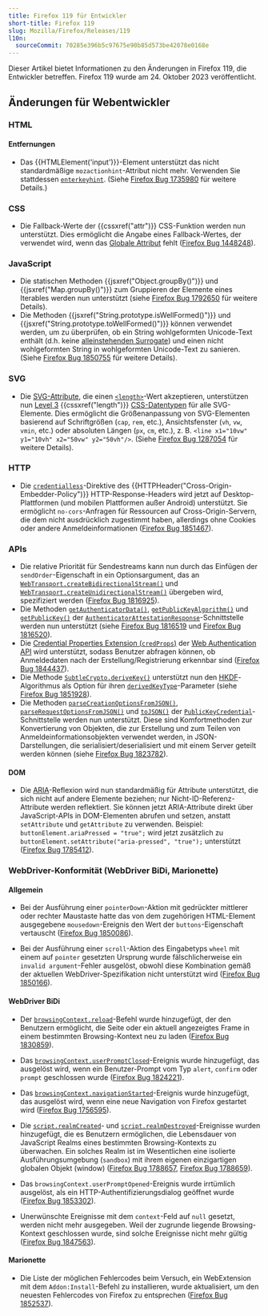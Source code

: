 ```yaml
---
title: Firefox 119 für Entwickler
short-title: Firefox 119
slug: Mozilla/Firefox/Releases/119
l10n:
  sourceCommit: 70285e396b5c97675e90b85d573be42078e0168e
---
```


Dieser Artikel bietet Informationen zu den Änderungen in Firefox 119, die Entwickler betreffen. Firefox 119 wurde am 24. Oktober 2023 veröffentlicht.

## Änderungen für Webentwickler

### HTML

#### Entfernungen

- Das {{HTMLElement('input')}}-Element unterstützt das nicht standardmäßige `mozactionhint`-Attribut nicht mehr. Verwenden Sie stattdessen [`enterkeyhint`](/de/docs/Web/HTML/Reference/Global_attributes/enterkeyhint). (Siehe [Firefox Bug 1735980](https://bugzil.la/1735980) für weitere Details.)

### CSS

- Die Fallback-Werte der {{cssxref("attr")}} CSS-Funktion werden nun unterstützt. Dies ermöglicht die Angabe eines Fallback-Wertes, der verwendet wird, wenn das [Globale Attribut](/de/docs/Web/HTML/Reference/Global_attributes) fehlt ([Firefox Bug 1448248](https://bugzil.la/1448248)).

### JavaScript

- Die statischen Methoden {{jsxref("Object.groupBy()")}} und {{jsxref("Map.groupBy()")}} zum Gruppieren der Elemente eines Iterables werden nun unterstützt (siehe [Firefox Bug 1792650](https://bugzil.la/1792650) für weitere Details).
- Die Methoden {{jsxref("String.prototype.isWellFormed()")}} und {{jsxref("String.prototype.toWellFormed()")}} können verwendet werden, um zu überprüfen, ob ein String wohlgeformten Unicode-Text enthält (d.h. keine [alleinstehenden Surrogate](/de/docs/Web/JavaScript/Reference/Global_Objects/String#utf-16_characters_unicode_code_points_and_grapheme_clusters)) und einen nicht wohlgeformten String in wohlgeformten Unicode-Text zu sanieren. (Siehe [Firefox Bug 1850755](https://bugzil.la/1850755) für weitere Details).

### SVG

- Die [SVG-Attribute](/de/docs/Web/SVG/Reference/Attribute), die einen [`<length>`](/de/docs/Web/SVG/Guides/Content_type#length)-Wert akzeptieren, unterstützen nun [Level 3](https://drafts.csswg.org/css-values-3/#lengths) {{cssxref("length")}} [CSS-Datentypen](/de/docs/Web/CSS/CSS_values_and_units/CSS_data_types) für alle SVG-Elemente. Dies ermöglicht die Größenanpassung von SVG-Elementen basierend auf Schriftgrößen (`cap`, `rem`, etc.), Ansichtsfenster (`vh`, `vw`, `vmin`, etc.) oder absoluten Längen (`px`, `cm`, etc.), z. B. `<line x1="10vw" y1="10vh" x2="50vw" y2="50vh"/>`. (Siehe [Firefox Bug 1287054](https://bugzil.la/1287054) für weitere Details).

### HTTP

- Die [`credentialless`](/de/docs/Web/HTTP/Reference/Headers/Cross-Origin-Embedder-Policy#credentialless)-Direktive des {{HTTPHeader("Cross-Origin-Embedder-Policy")}} HTTP-Response-Headers wird jetzt auf Desktop-Plattformen (und mobilen Plattformen außer Android) unterstützt. Sie ermöglicht `no-cors`-Anfragen für Ressourcen auf Cross-Origin-Servern, die dem nicht ausdrücklich zugestimmt haben, allerdings ohne Cookies oder andere Anmeldeinformationen ([Firefox Bug 1851467](https://bugzil.la/1851467)).

### APIs

- Die relative Priorität für Sendestreams kann nun durch das Einfügen der `sendOrder`-Eigenschaft in ein Optionsargument, das an [`WebTransport.createBidirectionalStream()`](/de/docs/Web/API/WebTransport/createBidirectionalStream) und [`WebTransport.createUnidirectionalStream()`](/de/docs/Web/API/WebTransport/createUnidirectionalStream) übergeben wird, spezifiziert werden ([Firefox Bug 1816925](https://bugzil.la/1816925)).
- Die Methoden [`getAuthenticatorData()`](/de/docs/Web/API/AuthenticatorAttestationResponse/getAuthenticatorData), [`getPublicKeyAlgorithm()`](/de/docs/Web/API/AuthenticatorAttestationResponse/getPublicKeyAlgorithm) und [`getPublicKey()`](/de/docs/Web/API/AuthenticatorAttestationResponse/getPublicKey) der [`AuthenticatorAttestationResponse`](/de/docs/Web/API/AuthenticatorAttestationResponse)-Schnittstelle werden nun unterstützt (siehe [Firefox Bug 1816519](https://bugzil.la/1816519) und [Firefox Bug 1816520](https://bugzil.la/1816520)).
- Die [Credential Properties Extension (`credProps`)](/de/docs/Web/API/Web_Authentication_API/WebAuthn_extensions#credprops) der [Web Authentication API](/de/docs/Web/API/Web_Authentication_API) wird unterstützt, sodass Benutzer abfragen können, ob Anmeldedaten nach der Erstellung/Registrierung erkennbar sind ([Firefox Bug 1844437](https://bugzil.la/1844437)).
- Die Methode [`SubtleCrypto.deriveKey()`](/de/docs/Web/API/SubtleCrypto/deriveKey) unterstützt nun den [HKDF](/de/docs/Web/API/SubtleCrypto/deriveKey#hkdf)-Algorithmus als Option für ihren [`derivedKeyType`](/de/docs/Web/API/SubtleCrypto/deriveKey#derivedkeytype)-Parameter (siehe [Firefox Bug 1851928](https://bugzil.la/1851928)).
- Die Methoden [`parseCreationOptionsFromJSON()`](/de/docs/Web/API/PublicKeyCredential/parseCreationOptionsFromJSON_static), [`parseRequestOptionsFromJSON()`](/de/docs/Web/API/PublicKeyCredential/parseRequestOptionsFromJSON_static) und [`toJSON()`](/de/docs/Web/API/PublicKeyCredential/toJSON) der [`PublicKeyCredential`](/de/docs/Web/API/PublicKeyCredential)-Schnittstelle werden nun unterstützt.
  Diese sind Komfortmethoden zur Konvertierung von Objekten, die zur Erstellung und zum Teilen von Anmeldeinformationsobjekten verwendet werden, in JSON-Darstellungen, die serialisiert/deserialisiert und mit einem Server geteilt werden können (siehe [Firefox Bug 1823782](https://bugzil.la/1823782)).

#### DOM

- Die [ARIA](/de/docs/Web/Accessibility/ARIA)-Reflexion wird nun standardmäßig für Attribute unterstützt, die sich nicht auf andere Elemente beziehen; nur Nicht-ID-Referenz-Attribute werden reflektiert. Sie können jetzt ARIA-Attribute direkt über JavaScript-APIs in DOM-Elementen abrufen und setzen, anstatt `setAttribute` und `getAttribute` zu verwenden. Beispiel: `buttonElement.ariaPressed = "true";` wird jetzt zusätzlich zu `buttonElement.setAttribute("aria-pressed", "true");` unterstützt ([Firefox Bug 1785412](https://bugzil.la/1785412)).

### WebDriver-Konformität (WebDriver BiDi, Marionette)

#### Allgemein

- Bei der Ausführung einer `pointerDown`-Aktion mit gedrückter mittlerer oder rechter Maustaste hatte das von dem zugehörigen HTML-Element ausgegebene `mousedown`-Ereignis den Wert der `buttons`-Eigenschaft vertauscht ([Firefox Bug 1850086](https://bugzil.la/1850086)).

- Bei der Ausführung einer `scroll`-Aktion des Eingabetyps `wheel` mit einem auf `pointer` gesetzten Ursprung wurde fälschlicherweise ein `invalid argument`-Fehler ausgelöst, obwohl diese Kombination gemäß der aktuellen WebDriver-Spezifikation nicht unterstützt wird ([Firefox Bug 1850166](https://bugzil.la/1850166)).

#### WebDriver BiDi

- Der [`browsingContext.reload`](https://w3c.github.io/webdriver-bidi/#command-browsingContext-reload)-Befehl wurde hinzugefügt, der den Benutzern ermöglicht, die Seite oder ein aktuell angezeigtes Frame in einem bestimmten Browsing-Kontext neu zu laden ([Firefox Bug 1830859](https://bugzil.la/1830859)).

- Das [`browsingContext.userPromptClosed`](https://w3c.github.io/webdriver-bidi/#event-browsingContext-userPromptClosed)-Ereignis wurde hinzugefügt, das ausgelöst wird, wenn ein Benutzer-Prompt vom Typ `alert`, `confirm` oder `prompt` geschlossen wurde ([Firefox Bug 1824221](https://bugzil.la/1824221)).

- Das [`browsingContext.navigationStarted`](https://w3c.github.io/webdriver-bidi/#event-browsingContext-navigationStarted)-Ereignis wurde hinzugefügt, das ausgelöst wird, wenn eine neue Navigation von Firefox gestartet wird ([Firefox Bug 1756595](https://bugzil.la/1756595)).

- Die [`script.realmCreated`](https://w3c.github.io/webdriver-bidi/#event-script-realmCreated)- und [`script.realmDestroyed`](https://w3c.github.io/webdriver-bidi/#event-script-realmDestroyed)-Ereignisse wurden hinzugefügt, die es Benutzern ermöglichen, die Lebensdauer von JavaScript Realms eines bestimmten Browsing-Kontexts zu überwachen. Ein solches Realm ist im Wesentlichen eine isolierte Ausführungsumgebung (`sandbox`) mit ihrem eigenen einzigartigen globalen Objekt (window) ([Firefox Bug 1788657](https://bugzil.la/1788657), [Firefox Bug 1788659](https://bugzil.la/1788659)).

- Das `browsingContext.userPromptOpened`-Ereignis wurde irrtümlich ausgelöst, als ein HTTP-Authentifizierungsdialog geöffnet wurde ([Firefox Bug 1853302](https://bugzil.la/1853302)).

- Unerwünschte Ereignisse mit dem `context`-Feld auf `null` gesetzt, werden nicht mehr ausgegeben. Weil der zugrunde liegende Browsing-Kontext geschlossen wurde, sind solche Ereignisse nicht mehr gültig ([Firefox Bug 1847563](https://bugzil.la/1847563)).

#### Marionette

- Die Liste der möglichen Fehlercodes beim Versuch, ein WebExtension mit dem `Addon:Install`-Befehl zu installieren, wurde aktualisiert, um den neuesten Fehlercodes von Firefox zu entsprechen ([Firefox Bug 1852537](https://bugzil.la/1852537)).
